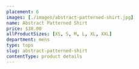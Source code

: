 ```yaml
---
placement: 6
images: [./images/abstract-patterned-shirt.jpg]
name: Abstract Patterned Shirt
price: $38.00
allProductSizes: [XS, S, M, L, XL, XXL]
department: mens
type: tops
slug: abstract-patterned-shirt
contentType: product details
---
```

